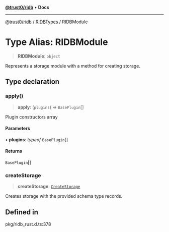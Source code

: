 [**@trust0/ridb**](../../../README.md) • **Docs**

***

[@trust0/ridb](../../../README.md) / [RIDBTypes](../README.md) / RIDBModule

# Type Alias: RIDBModule

> **RIDBModule**: `object`

Represents a storage module with a method for creating storage.

## Type declaration

### apply()

> **apply**: (`plugins`) => `BasePlugin`[]

Plugin constructors array

#### Parameters

• **plugins**: *typeof* `BasePlugin`[]

#### Returns

`BasePlugin`[]

### createStorage

> **createStorage**: [`CreateStorage`](CreateStorage.md)

Creates storage with the provided schema type records.

## Defined in

pkg/ridb\_rust.d.ts:378
